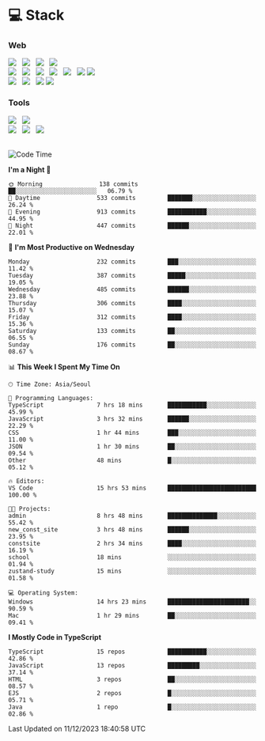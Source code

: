 <h1>💻 Stack</h1>
<div>
 <h3>Web</h3>
 <!-- badge : https://shields.io/ -->
 <!-- icon : https://simpleicons.org/?q=Get -->
 <img src="https://img.shields.io/badge/HTML5-e74c3c?style=flat-square&logo=HTML5&logoColor=white"/> &nbsp 
 <img src="https://img.shields.io/badge/CSS3-0A84FF?style=flat-square&logo=CSS3&logoColor=white"/> &nbsp 
 <img src="https://img.shields.io/badge/JavaScript-FFCD11?style=flat-square&logo=JavaScript&logoColor=white"/> &nbsp 
 <img src="https://img.shields.io/badge/TypeScript-3075C0?style=flat-square&logo=TypeScript&logoColor=white"/>
 <br/>
 <img src="https://img.shields.io/badge/Next-000000?style=flat-square&logo=nextdotjs&logoColor=white"/> &nbsp 
 <img src="https://img.shields.io/badge/React-00BCF6?style=flat-square&logo=React&logoColor=white"/> &nbsp 
 <img src="https://img.shields.io/badge/Redux-764ABC?style=flat-square&logo=Redux&logoColor=white"/> &nbsp
 <img src="https://img.shields.io/badge/Recoil-3578E5?style=flat-square&logo=recoil&logoColor=white"/> &nbsp
 <img src="https://img.shields.io/badge/React-Query-FF4154?style=flat-square&logo=reactquery&logoColor=white"/> &nbsp 
 <img src="https://img.shields.io/badge/styled%2Dcomponents-DB7093?style=flat-square&logo=styled%2Dcomponents&logoColor=white"/>
 <img src="https://img.shields.io/badge/CSS Modules-000000?style=flat-square&logo=CSS Modules&logoColor=white"/> &nbsp 
 <br/>
 <img src="https://img.shields.io/badge/Node-339933?style=flat-square&logo=Node.js&logoColor=white"/> &nbsp 
 <img src="https://img.shields.io/badge/Express-000000?style=flat-square&logo=Express&logoColor=white"/> &nbsp 
 <img src="https://img.shields.io/badge/MongoDB-47A248?style=flat-square&logo=MongoDB&logoColor=white"/>
 <img src="https://img.shields.io/badge/MariaDB-003545?style=flat-square&logo=mariadb&logoColor=white"/>
 
 <h3>Tools</h3>
 <img src="https://img.shields.io/badge/Visual Studio Code-007ACC?style=flat-square&logo=Visual Studio Code&logoColor=white"/> &nbsp 
 <img src="https://img.shields.io/badge/Postman-FF6C37?style=flat-square&logo=Postman&logoColor=white"/> &nbsp
 <br>
 <img src="https://img.shields.io/badge/Adobe Photoshop-31A8FF?style=flat-square&logo=Adobe Photoshop&logoColor=white"/> &nbsp 
 <img src="https://img.shields.io/badge/Adobe Illustrator-FF9A00?style=flat-square&logo=Adobe Illustrator&logoColor=white"/> &nbsp 
 <img src="https://img.shields.io/badge/Figma-F24E1E?style=flat-square&logo=Figma&logoColor=white"/> &nbsp
</div>

<br>

<!--START_SECTION:waka-->
![Code Time](http://img.shields.io/badge/Code%20Time-691%20hrs%2021%20mins-blue)

**I'm a Night 🦉** 

```text
🌞 Morning                138 commits         ██░░░░░░░░░░░░░░░░░░░░░░░   06.79 % 
🌆 Daytime                533 commits         ███████░░░░░░░░░░░░░░░░░░   26.24 % 
🌃 Evening                913 commits         ███████████░░░░░░░░░░░░░░   44.95 % 
🌙 Night                  447 commits         ██████░░░░░░░░░░░░░░░░░░░   22.01 % 
```
📅 **I'm Most Productive on Wednesday** 

```text
Monday                   232 commits         ███░░░░░░░░░░░░░░░░░░░░░░   11.42 % 
Tuesday                  387 commits         █████░░░░░░░░░░░░░░░░░░░░   19.05 % 
Wednesday                485 commits         ██████░░░░░░░░░░░░░░░░░░░   23.88 % 
Thursday                 306 commits         ████░░░░░░░░░░░░░░░░░░░░░   15.07 % 
Friday                   312 commits         ████░░░░░░░░░░░░░░░░░░░░░   15.36 % 
Saturday                 133 commits         ██░░░░░░░░░░░░░░░░░░░░░░░   06.55 % 
Sunday                   176 commits         ██░░░░░░░░░░░░░░░░░░░░░░░   08.67 % 
```


📊 **This Week I Spent My Time On** 

```text
🕑︎ Time Zone: Asia/Seoul

💬 Programming Languages: 
TypeScript               7 hrs 18 mins       ███████████░░░░░░░░░░░░░░   45.99 % 
JavaScript               3 hrs 32 mins       ██████░░░░░░░░░░░░░░░░░░░   22.29 % 
CSS                      1 hr 44 mins        ███░░░░░░░░░░░░░░░░░░░░░░   11.00 % 
JSON                     1 hr 30 mins        ██░░░░░░░░░░░░░░░░░░░░░░░   09.54 % 
Other                    48 mins             █░░░░░░░░░░░░░░░░░░░░░░░░   05.12 % 

🔥 Editors: 
VS Code                  15 hrs 53 mins      █████████████████████████   100.00 % 

🐱‍💻 Projects: 
admin                    8 hrs 48 mins       ██████████████░░░░░░░░░░░   55.42 % 
new_const_site           3 hrs 48 mins       ██████░░░░░░░░░░░░░░░░░░░   23.95 % 
constsite                2 hrs 34 mins       ████░░░░░░░░░░░░░░░░░░░░░   16.19 % 
school                   18 mins             ░░░░░░░░░░░░░░░░░░░░░░░░░   01.94 % 
zustand-study            15 mins             ░░░░░░░░░░░░░░░░░░░░░░░░░   01.58 % 

💻 Operating System: 
Windows                  14 hrs 23 mins      ███████████████████████░░   90.59 % 
Mac                      1 hr 29 mins        ██░░░░░░░░░░░░░░░░░░░░░░░   09.41 % 
```

**I Mostly Code in TypeScript** 

```text
TypeScript               15 repos            ███████████░░░░░░░░░░░░░░   42.86 % 
JavaScript               13 repos            █████████░░░░░░░░░░░░░░░░   37.14 % 
HTML                     3 repos             ██░░░░░░░░░░░░░░░░░░░░░░░   08.57 % 
EJS                      2 repos             █░░░░░░░░░░░░░░░░░░░░░░░░   05.71 % 
Java                     1 repo              █░░░░░░░░░░░░░░░░░░░░░░░░   02.86 % 
```




 Last Updated on 11/12/2023 18:40:58 UTC
<!--END_SECTION:waka-->
